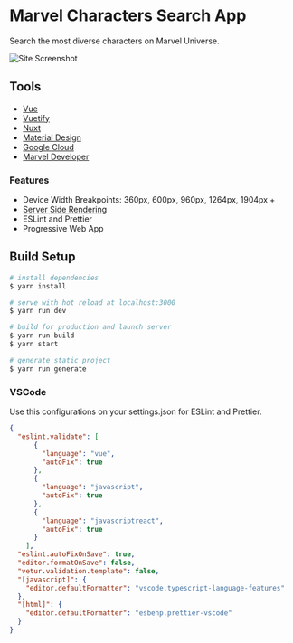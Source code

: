 # Marvel Characters Search App

Search the most diverse characters on Marvel Universe.

![Site Screenshot](https://res.cloudinary.com/acquati/image/upload/v1562295452/marvel/github_jtwzz2.png)

## Tools

- [Vue](https://vuejs.org/)
- [Vuetify](https://vuetifyjs.com/en/)
- [Nuxt](https://nuxtjs.org/)
- [Material Design](https://material.io/)
- [Google Cloud](https://cloud.google.com/)
- [Marvel Developer](https://developer.marvel.com/)

### Features

- Device Width Breakpoints: 360px, 600px, 960px, 1264px, 1904px +
- [Server Side Rendering](https://ssr.vuejs.org/#what-is-server-side-rendering-ssr)
- ESLint and Prettier
- Progressive Web App

## Build Setup

``` bash
# install dependencies
$ yarn install

# serve with hot reload at localhost:3000
$ yarn run dev

# build for production and launch server
$ yarn run build
$ yarn start

# generate static project
$ yarn run generate
```

### VSCode

Use this configurations on your settings.json for ESLint and Prettier.

```json
{
  "eslint.validate": [
      {
        "language": "vue",
        "autoFix": true
      },
      {
        "language": "javascript",
        "autoFix": true
      },
      {
        "language": "javascriptreact",
        "autoFix": true
      }
    ],
  "eslint.autoFixOnSave": true,
  "editor.formatOnSave": false,
  "vetur.validation.template": false,
  "[javascript]": {
    "editor.defaultFormatter": "vscode.typescript-language-features"
  },
  "[html]": {
    "editor.defaultFormatter": "esbenp.prettier-vscode"
  }
}
```
